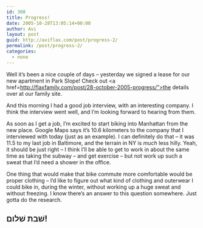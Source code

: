 ```yaml
---
id: 308
title: Progress!
date: 2005-10-28T13:05:14+00:00
author: Avi
layout: post
guid: http://aviflax.com/post/progress-2/
permalink: /post/progress-2/
categories:
  - none
---
```

Well it&#8217;s been a nice couple of days &#8211; yesterday we signed a lease for our new apartment in Park Slope! Check out <a href=http://flaxfamily.com/post/28-october-2005-progress/">the details</a> over at our family site.

And this morning I had a good job interview, with an interesting company. I think the interview went well, and I&#8217;m looking forward to hearing from them.

As soon as I get a job, I&#8217;m excited to start biking into Manhattan from the new place. Google Maps says it&#8217;s 10.6 kilometers to the company that I interviewed with today (just as an example). I can definitely do that &#8211; it was 11.5 to my last job in Baltimore, and the terrain in NY is _much_ less hilly. Yeah, it should be just right &#8211; I think I&#8217;ll be able to get to work in about the same time as taking the subway &#8211; and get exercise &#8211; but not work up such a sweat that I&#8217;d need a shower in the office.

One thing that would make that bike commute more comfortable would be proper clothing &#8211; I&#8217;d like to figure out what kind of clothing and outerwear I could bike in, during the winter, without working up a huge sweat and without freezing. I know there&#8217;s an answer to this question somewhere. Just gotta do the research.

## שׁבת שׁלום!